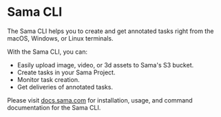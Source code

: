 # Sama CLI

The Sama CLI helps you to create and get annotated tasks right from the macOS, Windows, or Linux terminals.

With the Sama CLI, you can:

- Easily upload image, video, or 3d assets to Sama's S3 bucket.
- Create tasks in your Sama Project.
- Monitor task creation.
- Get deliveries of annotated tasks.

Please visit [docs.sama.com](https://samakb.readme.io/reference/cli-overview) for installation, usage, and command documentation for the Sama CLI.
